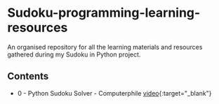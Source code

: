 # Sudoku-programming-learning-resources

An organised repository for all the learning materials and resources gathered during my Sudoku in Python project.

## Contents

- 0 - Python Sudoku Solver - Computerphile [video](https://www.youtube.com/watch?v=G_UYXzGuqvM){:target="\_blank"}
